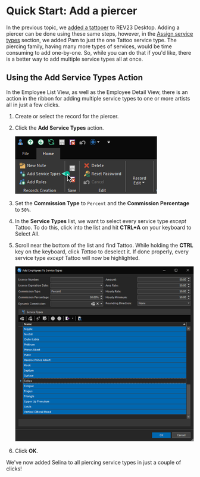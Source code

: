 # Quick Start: Add a piercer

In the previous topic, we [added a tattooer](add-a-tattooer.md) to REV23 Desktop. Adding a piercer can be done using these same steps, however, in the [Assign service types](add-a-tattooer.md#assign-service-types) section, we added Pam to just the one Tattoo service type. The piercing family, having many more types of services, would be time consuming to add one-by-one. So, while you can do that if you'd like, there is a better way to add multiple service types all at once.

## Using the Add Service Types Action

In the Employee List View, as well as the Employee Detail View, there is an action in the ribbon for adding multiple service types to one or more artists all in just a few clicks.

1. Create or select the record for the piercer.
   
2. Click the **Add Service Types** action.

    ![REV23 Desktop](img/employee_detail_view_ribbon_add_service_types.png)

3. Set the **Commission Type** to `Percent` and the **Commission Percentage** to `50%`.

4. In the **Service Types** list, we want to select every service type *except* Tattoo. To do this, click into the list and hit **CTRL+A** on your keyboard to Select All.

5. Scroll near the bottom of the list and find Tattoo. While holding the **CTRL** key on the keyboard, click *Tattoo* to deselect it. If done properly, every service type *except* Tattoo will now be highlighted.

    ![REV23 Desktop](img/add_service_types_detail_view.png)

6. Click **OK**.

We've now added Selina to all piercing service types in just a couple of clicks!